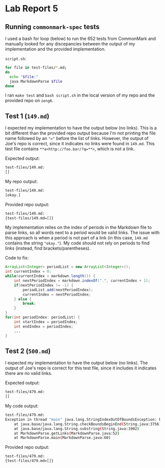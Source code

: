 # Lab Report 5

## Running `commonmark-spec` tests

I used a bash for loop (below) to run the 652 tests from CommonMark and manually looked for any discepancies between the output of my implementation and the provided implementation.

`script.sh`:

```bash
for file in test-files/*.md;
do
  echo "$file:"
  java MarkdownParse $file
done

```

I ran `make test` and `bash script.sh` in the local version of my repo and the provided repo on `ieng6`. 

## Test 1 (`149.md`)

I expected my implementation to have the output below (no links). This is a bit different than the provided repo output because I'm not printing the file name followed by an `"="` before the list of links. However, the output of Joe's repo is correct, since it indicates no links were found in `149.md`. This test file contains `**a<http://foo.bar/?q=**>`, which is not a link. 

Expected output: 

```bash
test-files/149.md:
[]
```

My repo output:

```bash
test-files/149.md:
[okay.]
```

Provided repo output:

```bash
test-files/149.md:
{test-files/149.md=[]}
```

My implementation relies on the index of periods in the Markdown file to parse links, so all words next to a period would be valid links. The issue with this approach is when a period is not part of a link (in this case, `149.md` contains the string `"okay."`). My code should not rely on periods to find links (instead, find brackets/parentheses).

Code to fix:

```java
ArrayList<Integer> periodList = new ArrayList<Integer>();
int currentIndex = 0;
while(currentIndex < markdown.length()) {
    int nextPeriodIndex = markdown.indexOf(".", currentIndex + 1);
    if(nextPeriodIndex != -1) {
        periodList.add(nextPeriodIndex);
        currentIndex = nextPeriodIndex;
    } else {
        break;
    }
}
for(int periodIndex: periodList) {
    int startIndex = periodIndex;
    int endIndex = periodIndex;
    ...
}
```

## Test 2 (`500.md`)

I expected my implementation to have the output below (no links). The output of Joe's repo is correct for this test file, since it includes it indicates there are no valid links.

Expected output:

```bash
test-files/479.md:
[]
```

My code output:

```bash
test-files/479.md:
Exception in thread "main" java.lang.StringIndexOutOfBoundsException: begin -1, end 25, length 26
    at java.base/java.lang.String.checkBoundsBeginEnd(String.java:3756)
    at java.base/java.lang.String.substring(String.java:1902)
    at MarkdownParse.getLinks(MarkdownParse.java:52)
    at MarkdownParse.main(MarkdownParse.java:60)
```

Provided repo output:

```bash
test-files/479.md:
{test-files/479.md=[]}
```
